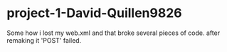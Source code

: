 # project-1-David-Quillen9826
 Some how i lost my web.xml and that broke several pieces of code.
 after remaking it 'POST' failed.
 